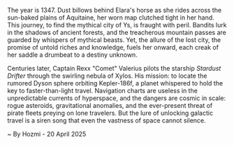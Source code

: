 
The year is 1347.  Dust billows behind Elara's horse as she rides across the sun-baked plains of Aquitaine, her worn map clutched tight in her hand.  This journey, to find the mythical city of Ys, is fraught with peril. Bandits lurk in the shadows of ancient forests, and the treacherous mountain passes are guarded by whispers of mythical beasts.  Yet, the allure of the lost city, the promise of untold riches and knowledge, fuels her onward, each creak of her saddle a drumbeat to a destiny unknown.

Centuries later, Captain Rexx "Comet" Valerius pilots the starship *Stardust Drifter* through the swirling nebula of Xylos.  His mission: to locate the rumored Dyson sphere orbiting Kepler-186f, a planet whispered to hold the key to faster-than-light travel.  Navigation charts are useless in the unpredictable currents of hyperspace, and the dangers are cosmic in scale: rogue asteroids, gravitational anomalies, and the ever-present threat of pirate fleets preying on lone travelers.  But the lure of unlocking galactic travel is a siren song that even the vastness of space cannot silence.

~ By Hozmi - 20 April 2025
